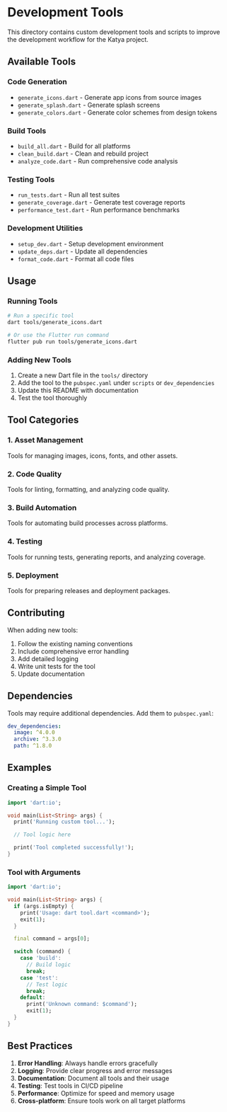 # Development Tools

This directory contains custom development tools and scripts to improve the development workflow for the Katya project.

## Available Tools

### Code Generation
- `generate_icons.dart` - Generate app icons from source images
- `generate_splash.dart` - Generate splash screens
- `generate_colors.dart` - Generate color schemes from design tokens

### Build Tools
- `build_all.dart` - Build for all platforms
- `clean_build.dart` - Clean and rebuild project
- `analyze_code.dart` - Run comprehensive code analysis

### Testing Tools
- `run_tests.dart` - Run all test suites
- `generate_coverage.dart` - Generate test coverage reports
- `performance_test.dart` - Run performance benchmarks

### Development Utilities
- `setup_dev.dart` - Setup development environment
- `update_deps.dart` - Update all dependencies
- `format_code.dart` - Format all code files

## Usage

### Running Tools

```bash
# Run a specific tool
dart tools/generate_icons.dart

# Or use the Flutter run command
flutter pub run tools/generate_icons.dart
```

### Adding New Tools

1. Create a new Dart file in the `tools/` directory
2. Add the tool to the `pubspec.yaml` under `scripts` or `dev_dependencies`
3. Update this README with documentation
4. Test the tool thoroughly

## Tool Categories

### 1. Asset Management
Tools for managing images, icons, fonts, and other assets.

### 2. Code Quality
Tools for linting, formatting, and analyzing code quality.

### 3. Build Automation
Tools for automating build processes across platforms.

### 4. Testing
Tools for running tests, generating reports, and analyzing coverage.

### 5. Deployment
Tools for preparing releases and deployment packages.

## Contributing

When adding new tools:

1. Follow the existing naming conventions
2. Include comprehensive error handling
3. Add detailed logging
4. Write unit tests for the tool
5. Update documentation

## Dependencies

Tools may require additional dependencies. Add them to `pubspec.yaml`:

```yaml
dev_dependencies:
  image: ^4.0.0
  archive: ^3.3.0
  path: ^1.8.0
```

## Examples

### Creating a Simple Tool

```dart
import 'dart:io';

void main(List<String> args) {
  print('Running custom tool...');

  // Tool logic here

  print('Tool completed successfully!');
}
```

### Tool with Arguments

```dart
import 'dart:io';

void main(List<String> args) {
  if (args.isEmpty) {
    print('Usage: dart tool.dart <command>');
    exit(1);
  }

  final command = args[0];

  switch (command) {
    case 'build':
      // Build logic
      break;
    case 'test':
      // Test logic
      break;
    default:
      print('Unknown command: $command');
      exit(1);
  }
}
```

## Best Practices

1. **Error Handling**: Always handle errors gracefully
2. **Logging**: Provide clear progress and error messages
3. **Documentation**: Document all tools and their usage
4. **Testing**: Test tools in CI/CD pipeline
5. **Performance**: Optimize for speed and memory usage
6. **Cross-platform**: Ensure tools work on all target platforms

